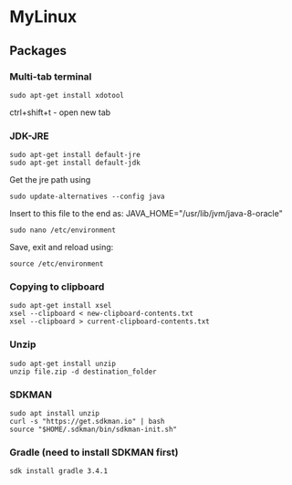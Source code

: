 # MyLinux

## Packages

### Multi-tab terminal

```shell
sudo apt-get install xdotool
```

ctrl+shift+t - open new tab
### JDK-JRE
```shell
sudo apt-get install default-jre
sudo apt-get install default-jdk
```
Get the jre path using
```shell
sudo update-alternatives --config java
```
Insert to this file to the end as: JAVA_HOME="/usr/lib/jvm/java-8-oracle"
```shell
sudo nano /etc/environment
```
Save, exit and reload using:
```shell
source /etc/environment
```

### Copying to clipboard
```shell
sudo apt-get install xsel
xsel --clipboard < new-clipboard-contents.txt
xsel --clipboard > current-clipboard-contents.txt
```

### Unzip
```
sudo apt-get install unzip
unzip file.zip -d destination_folder
```

### SDKMAN
```
sudo apt install unzip
curl -s "https://get.sdkman.io" | bash
source "$HOME/.sdkman/bin/sdkman-init.sh"

```

### Gradle (need to install SDKMAN first)
```
sdk install gradle 3.4.1
```


